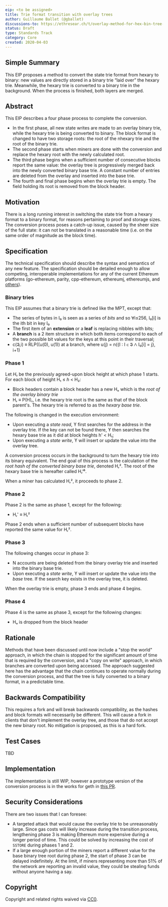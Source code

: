 ```yaml
---
eip: <to be assigned>
title: Trie format transition with overlay trees
author: Guillaume Ballet (@gballet)
discussions-to: https://ethresear.ch/t/overlay-method-for-hex-bin-tree-conversion/7104
status: Draft
type: Standards Track
category: Core
created: 2020-04-03
---
```


## Simple Summary

This EIP proposes a method to convert the state trie format from hexary to binary: new values are directly stored in a binary trie “laid over” the hexary trie. Meanwhile, the hexary trie is converted to a binary trie in the background. When the process is finished, both layers are merged.

## Abstract

This EIP describes a four phase process to complete the conversion.

  * In the first phase, all new state writes are made to an overlay binary trie, while the hexary trie is being converted to binary. The block format is changed to have two storage roots: the root of the nhexary trie and the root of the binary trie.
  * The second phase starts when miners are done with the conversion and replace the hexary root with the newly calculated root.
  * The third phase begins when a sufficient number of consecutive blocks report the same value: the overlay tree is progressively merged back into the newly converted binary base trie. A constant number of entries are deleted from the overlay and inserted into the base trie.
  * The fourth and final phase begins when the overlay trie is empty. The field holding its root is removed from the block header.

## Motivation

There is a long running interest in switching the state trie from a hexary format to a binary format, for reasons pertaining to proof and storage sizes. The conversion process poses a catch-up issue, caused by the sheer size of the full state: it can not be translated in a reasonable time (i.e. on the same order of magnitude as the block time). 

## Specification
The technical specification should describe the syntax and semantics of any new feature. The specification should be detailed enough to allow competing, interoperable implementations for any of the current Ethereum platforms (go-ethereum, parity, cpp-ethereum, ethereumj, ethereumjs, and [others](https://github.com/ethereum/wiki/wiki/Clients)).

### Binary tries

This EIP assumes that a binary trie is defined like the MPT, except that:

  * The series of bytes in I₀ is seen as a series of _bits_ and so ∀i≤256, I₀[i] is the ith bit in key I₀
  * The first item of an **extension** or a **leaf** is replacing nibbles with bits;
  * A **branch** is a 2 item structure in which both items correspond to each of the two possible bit values for the keys at this point in their traversal;
  * c(𝕴,i) ≡ RLP((u(0), u(1)) at a branch, where u(j) = n({I : I ∈ 𝕴 ⋀ I₀[i] = j}, i+1)

### Phase 1

Let _H₁_ be the previously agreed-upon block height at which phase 1 starts. For each block of height H₁ ≤ _h_ < H₂:

  * Block headers contain a block header has a new Hₒ which is the _root of the overlay binary trie_
  * Hᵣ ≡ P(H)ᵣ, i.e. the hexary trie root is the same as that of the block parent's. The hexary trie is referred to as the _hexary base trie_.

The following is changed in the execution environment:

  * Upon executing a _state read_, ϒ first searches for the address in the overlay trie. If the key can not be found there, ϒ then searches the hexary base trie as it did at block heights h' < H₁;
  * Upon executing a _state write_, ϒ will insert or update the value into the overlay tree.

A conversion process occurs in the background to turn the hexary trie into its binary equivalent. The end goal of this process is the calculation of the _root hash of the converted binary base trie_, denoted Hᵣ². The root of the hexary base trie is hereafter called Hᵣⁱ⁶.

When a miner has calculated Hᵣ², it proceeds to phase 2.

### Phase 2

Phase 2 is the same as phase 1, except for the following:

  * Hᵣ' ≡ Hᵣ²


Phase 2 ends when a sufficient number of subsequent blocks have reported the same value for Hᵣ².

### Phase 3

The following changes occur in phase 3:

  * N accounts are being deleted from the binary overlay trie and inserted into the binary base trie.
  * Upon executing a _state write_, ϒ will insert or update the value into the _base_ tree. If the search key exists in the overlay tree, it is deleted.

When the overlay trie is empty, phase 3 ends and phase 4 begins.

### Phase 4

Phase 4 is the same as phase 3, except for the following changes:

  * Hₒ is dropped from the block header

## Rationale

Methods that have been discussed until now include a "stop the world" approach, in which the chain is stopped for the significant amount of time that is required by the conversion, and a "copy on write" approach, in which branches are converted upon being accessed.
The approach suggested here has the advantage that the chain continues to operate normally during the conversion process, and that the tree is fully converted to a binary format, in a predictable time.

## Backwards Compatibility

This requires a fork and will break backwards compatibility, as the hashes and block formats will necessarily be different. This will cause a fork in clients that don't implement the overlay tree, and those that do not accept the new binary root. No mitigation is proposed, as this is a hard fork.

## Test Cases

TBD

## Implementation
<!-- The implementations must be completed before any EIP is given status "Final", but it need not be completed before the EIP is accepted. While there is merit to the approach of reaching consensus on the specification and rationale before writing code, the principle of "rough consensus and running code" is still useful when it comes to resolving many discussions of API details.-->

The implementation is still WIP, however a prototype version of the conversion process is in the works for geth in [this PR](https://github.com/holiman/go-ethereum/pull/12).

## Security Considerations
<!-- All EIPs must contain a section that discusses the security implications/considerations relevant to the proposed change. Include information that might be important for security discussions, surfaces risks and can be used throughout the life cycle of the proposal. E.g. include security-relevant design decisions, concerns, important discussions, implementation-specific guidance and pitfalls, an outline of threats and risks and how they are being addressed. EIP submissions missing the "Security Considerations" section will be rejected. An EIP cannot proceed to status "Final" without a Security Considerations discussion deemed sufficient by the reviewers. -->

There are two issues that I can foresee:

  * A targeted attack that would cause the overlay trie to be unreasonably large. Since gas costs will likely increase during the transition process, lengthening phase 3 is making Ethereum more expensive during a longer period of time. This could be solved by increasing the cost of `SSTORE` during phases 1 and 2.
  * If a large enough portion of the miners report a different value for the base binary tree root during phase 2, the start of phase 3 can be delayed indefinitely. At the limit, if miners representing more than 51% of the network are reporting an invalid value, they could be stealing funds without anyone having a say.

## Copyright
Copyright and related rights waived via [CC0](https://creativecommons.org/publicdomain/zero/1.0/).
